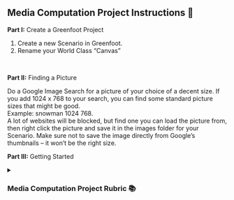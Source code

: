 
<!DOCTYPE html>
<html>
<head>
</head>
<body>
  
<h2>Media Computation Project Instructions 📝</h2>

<p><b>Part I:</b> Create a Greenfoot Project</p>
<ol type="1">
  <li>Create a new Scenario in Greenfoot.</li>
  <li>Rename your World Class “Canvas”</li>
</ol>
<br>
<p><b>Part II:</b> Finding a Picture</p>

<p>Do a Google Image Search for a picture of your choice of a decent size. If you add 1024 x 768
to your search, you can find some standard picture sizes that might be good.
<br>
Example: snowman 1024 768.
<br>
A lot of websites will be blocked, but find one you can load the picture from, then right click the
picture and save it in the images folder for your Scenario. Make sure not to save the image
directly from Google’s thumbnails – it won’t be the right size.</p>

<p><b>Part III:</b> Getting Started</p>


<details>
  <summary><h3>Media Computation Project Rubric 📚</h3></summary>
    <table>
      <tr>
        <th colspan="2">Field Variables</th>
      </tr>
      <tr>
        <td>1) Field variables are defined and initialized. (No points are awarded if they are
        not private.)</td>
        <td>_____ / 1</td>
      </tr>
      <tr>
        <th colspan="2"><b>Constructor</th>
      </tr>
      <tr>
        <td>1) Calls parent classes constructor (super)</td>
        <td>_____ / 1</td>
      </tr>
      <tr>
        <td>2) Calls reset method</td>
        <td>_____ / 1</td>
      </tr>
      <tr>
        <th colspan="2"><b>Part II: Star Wars Name Program</th>
      </tr>
      <tr>
        <td>1) Prompts user for input</td>
        <td>_____ / 1</td>
      </tr>
      <tr>
        <td>2) Correctly accepts user input for number of values</td>
        <td>_____ / 1</td>
      </tr>
      <tr>
        <td>3) Determines the user’s Star Wars name given the formula</td>
        <td>_____ / 1</td>
      </tr>
      <tr>
        <th colspan="2"> </th>
      </tr>
    </table>
</details>

</body>
</html>
